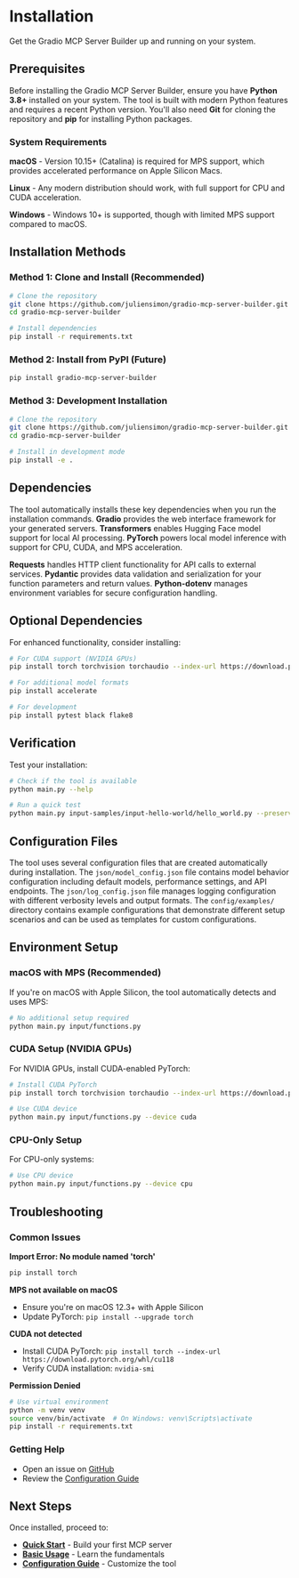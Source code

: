 # Installation

Get the Gradio MCP Server Builder up and running on your system.

## Prerequisites

Before installing the Gradio MCP Server Builder, ensure you have **Python 3.8+**
installed on your system. The tool is built with modern Python features and
requires a recent Python version. You'll also need **Git** for cloning the
repository and **pip** for installing Python packages.

### System Requirements

**macOS** - Version 10.15+ (Catalina) is required for MPS support, which
provides accelerated performance on Apple Silicon Macs.

**Linux** - Any modern distribution should work, with full support for CPU and
CUDA acceleration.

**Windows** - Windows 10+ is supported, though with limited MPS support compared
to macOS.

## Installation Methods

### Method 1: Clone and Install (Recommended)

```bash
# Clone the repository
git clone https://github.com/juliensimon/gradio-mcp-server-builder.git
cd gradio-mcp-server-builder

# Install dependencies
pip install -r requirements.txt
```

### Method 2: Install from PyPI (Future)

```bash
pip install gradio-mcp-server-builder
```

### Method 3: Development Installation

```bash
# Clone the repository
git clone https://github.com/juliensimon/gradio-mcp-server-builder.git
cd gradio-mcp-server-builder

# Install in development mode
pip install -e .
```

## Dependencies

The tool automatically installs these key dependencies when you run the
installation commands. **Gradio** provides the web interface framework for your
generated servers. **Transformers** enables Hugging Face model support for local
AI processing. **PyTorch** powers local model inference with support for CPU,
CUDA, and MPS acceleration.

**Requests** handles HTTP client functionality for API calls to external
services. **Pydantic** provides data validation and serialization for your
function parameters and return values. **Python-dotenv** manages environment
variables for secure configuration handling.

## Optional Dependencies

For enhanced functionality, consider installing:

```bash
# For CUDA support (NVIDIA GPUs)
pip install torch torchvision torchaudio --index-url https://download.pytorch.org/whl/cu118

# For additional model formats
pip install accelerate

# For development
pip install pytest black flake8
```

## Verification

Test your installation:

```bash
# Check if the tool is available
python main.py --help

# Run a quick test
python main.py input-samples/input-hello-world/hello_world.py --preserve-docstrings
```

## Configuration Files

The tool uses several configuration files that are created automatically during
installation. The `json/model_config.json` file contains model behavior
configuration including default models, performance settings, and API endpoints.
The `json/log_config.json` file manages logging configuration with different
verbosity levels and output formats. The `config/examples/` directory contains
example configurations that demonstrate different setup scenarios and can be
used as templates for custom configurations.

## Environment Setup

### macOS with MPS (Recommended)

If you're on macOS with Apple Silicon, the tool automatically detects and uses
MPS:

```bash
# No additional setup required
python main.py input/functions.py
```

### CUDA Setup (NVIDIA GPUs)

For NVIDIA GPUs, install CUDA-enabled PyTorch:

```bash
# Install CUDA PyTorch
pip install torch torchvision torchaudio --index-url https://download.pytorch.org/whl/cu118

# Use CUDA device
python main.py input/functions.py --device cuda
```

### CPU-Only Setup

For CPU-only systems:

```bash
# Use CPU device
python main.py input/functions.py --device cpu
```

## Troubleshooting

### Common Issues

**Import Error: No module named 'torch'**

```bash
pip install torch
```

**MPS not available on macOS**

- Ensure you're on macOS 12.3+ with Apple Silicon
- Update PyTorch: `pip install --upgrade torch`

**CUDA not detected**

- Install CUDA PyTorch:
  `pip install torch --index-url https://download.pytorch.org/whl/cu118`
- Verify CUDA installation: `nvidia-smi`

**Permission Denied**

```bash
# Use virtual environment
python -m venv venv
source venv/bin/activate  # On Windows: venv\Scripts\activate
pip install -r requirements.txt
```

### Getting Help

- Open an issue on
  [GitHub](https://github.com/juliensimon/gradio-mcp-server-builder/issues)
- Review the [Configuration Guide](../configuration/overview.md)

## Next Steps

Once installed, proceed to:

- **[Quick Start](quickstart.md)** - Build your first MCP server
- **[Basic Usage](basic-usage.md)** - Learn the fundamentals
- **[Configuration Guide](../configuration/overview.md)** - Customize the tool
